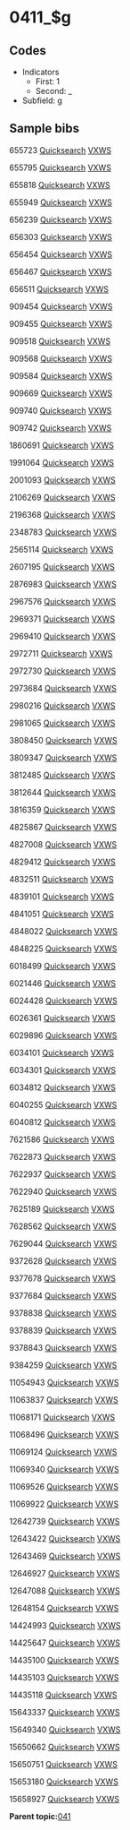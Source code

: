 # 0411\_$g

## Codes

-   Indicators
    -   First: 1
    -   Second: \_
-   Subfield: g

## Sample bibs

655723 [Quicksearch](https://search.library.yale.edu/catalog/655723) [VXWS](http://prodorbis.library.yale.edu:7014/vxws/GetHoldingsService?bibId=655723)

655795 [Quicksearch](https://search.library.yale.edu/catalog/655795) [VXWS](http://prodorbis.library.yale.edu:7014/vxws/GetHoldingsService?bibId=655795)

655818 [Quicksearch](https://search.library.yale.edu/catalog/655818) [VXWS](http://prodorbis.library.yale.edu:7014/vxws/GetHoldingsService?bibId=655818)

655949 [Quicksearch](https://search.library.yale.edu/catalog/655949) [VXWS](http://prodorbis.library.yale.edu:7014/vxws/GetHoldingsService?bibId=655949)

656239 [Quicksearch](https://search.library.yale.edu/catalog/656239) [VXWS](http://prodorbis.library.yale.edu:7014/vxws/GetHoldingsService?bibId=656239)

656303 [Quicksearch](https://search.library.yale.edu/catalog/656303) [VXWS](http://prodorbis.library.yale.edu:7014/vxws/GetHoldingsService?bibId=656303)

656454 [Quicksearch](https://search.library.yale.edu/catalog/656454) [VXWS](http://prodorbis.library.yale.edu:7014/vxws/GetHoldingsService?bibId=656454)

656467 [Quicksearch](https://search.library.yale.edu/catalog/656467) [VXWS](http://prodorbis.library.yale.edu:7014/vxws/GetHoldingsService?bibId=656467)

656511 [Quicksearch](https://search.library.yale.edu/catalog/656511) [VXWS](http://prodorbis.library.yale.edu:7014/vxws/GetHoldingsService?bibId=656511)

909454 [Quicksearch](https://search.library.yale.edu/catalog/909454) [VXWS](http://prodorbis.library.yale.edu:7014/vxws/GetHoldingsService?bibId=909454)

909455 [Quicksearch](https://search.library.yale.edu/catalog/909455) [VXWS](http://prodorbis.library.yale.edu:7014/vxws/GetHoldingsService?bibId=909455)

909518 [Quicksearch](https://search.library.yale.edu/catalog/909518) [VXWS](http://prodorbis.library.yale.edu:7014/vxws/GetHoldingsService?bibId=909518)

909568 [Quicksearch](https://search.library.yale.edu/catalog/909568) [VXWS](http://prodorbis.library.yale.edu:7014/vxws/GetHoldingsService?bibId=909568)

909584 [Quicksearch](https://search.library.yale.edu/catalog/909584) [VXWS](http://prodorbis.library.yale.edu:7014/vxws/GetHoldingsService?bibId=909584)

909669 [Quicksearch](https://search.library.yale.edu/catalog/909669) [VXWS](http://prodorbis.library.yale.edu:7014/vxws/GetHoldingsService?bibId=909669)

909740 [Quicksearch](https://search.library.yale.edu/catalog/909740) [VXWS](http://prodorbis.library.yale.edu:7014/vxws/GetHoldingsService?bibId=909740)

909742 [Quicksearch](https://search.library.yale.edu/catalog/909742) [VXWS](http://prodorbis.library.yale.edu:7014/vxws/GetHoldingsService?bibId=909742)

1860691 [Quicksearch](https://search.library.yale.edu/catalog/1860691) [VXWS](http://prodorbis.library.yale.edu:7014/vxws/GetHoldingsService?bibId=1860691)

1991064 [Quicksearch](https://search.library.yale.edu/catalog/1991064) [VXWS](http://prodorbis.library.yale.edu:7014/vxws/GetHoldingsService?bibId=1991064)

2001093 [Quicksearch](https://search.library.yale.edu/catalog/2001093) [VXWS](http://prodorbis.library.yale.edu:7014/vxws/GetHoldingsService?bibId=2001093)

2106269 [Quicksearch](https://search.library.yale.edu/catalog/2106269) [VXWS](http://prodorbis.library.yale.edu:7014/vxws/GetHoldingsService?bibId=2106269)

2196368 [Quicksearch](https://search.library.yale.edu/catalog/2196368) [VXWS](http://prodorbis.library.yale.edu:7014/vxws/GetHoldingsService?bibId=2196368)

2348783 [Quicksearch](https://search.library.yale.edu/catalog/2348783) [VXWS](http://prodorbis.library.yale.edu:7014/vxws/GetHoldingsService?bibId=2348783)

2565114 [Quicksearch](https://search.library.yale.edu/catalog/2565114) [VXWS](http://prodorbis.library.yale.edu:7014/vxws/GetHoldingsService?bibId=2565114)

2607195 [Quicksearch](https://search.library.yale.edu/catalog/2607195) [VXWS](http://prodorbis.library.yale.edu:7014/vxws/GetHoldingsService?bibId=2607195)

2876983 [Quicksearch](https://search.library.yale.edu/catalog/2876983) [VXWS](http://prodorbis.library.yale.edu:7014/vxws/GetHoldingsService?bibId=2876983)

2967576 [Quicksearch](https://search.library.yale.edu/catalog/2967576) [VXWS](http://prodorbis.library.yale.edu:7014/vxws/GetHoldingsService?bibId=2967576)

2969371 [Quicksearch](https://search.library.yale.edu/catalog/2969371) [VXWS](http://prodorbis.library.yale.edu:7014/vxws/GetHoldingsService?bibId=2969371)

2969410 [Quicksearch](https://search.library.yale.edu/catalog/2969410) [VXWS](http://prodorbis.library.yale.edu:7014/vxws/GetHoldingsService?bibId=2969410)

2972711 [Quicksearch](https://search.library.yale.edu/catalog/2972711) [VXWS](http://prodorbis.library.yale.edu:7014/vxws/GetHoldingsService?bibId=2972711)

2972730 [Quicksearch](https://search.library.yale.edu/catalog/2972730) [VXWS](http://prodorbis.library.yale.edu:7014/vxws/GetHoldingsService?bibId=2972730)

2973684 [Quicksearch](https://search.library.yale.edu/catalog/2973684) [VXWS](http://prodorbis.library.yale.edu:7014/vxws/GetHoldingsService?bibId=2973684)

2980216 [Quicksearch](https://search.library.yale.edu/catalog/2980216) [VXWS](http://prodorbis.library.yale.edu:7014/vxws/GetHoldingsService?bibId=2980216)

2981065 [Quicksearch](https://search.library.yale.edu/catalog/2981065) [VXWS](http://prodorbis.library.yale.edu:7014/vxws/GetHoldingsService?bibId=2981065)

3808450 [Quicksearch](https://search.library.yale.edu/catalog/3808450) [VXWS](http://prodorbis.library.yale.edu:7014/vxws/GetHoldingsService?bibId=3808450)

3809347 [Quicksearch](https://search.library.yale.edu/catalog/3809347) [VXWS](http://prodorbis.library.yale.edu:7014/vxws/GetHoldingsService?bibId=3809347)

3812485 [Quicksearch](https://search.library.yale.edu/catalog/3812485) [VXWS](http://prodorbis.library.yale.edu:7014/vxws/GetHoldingsService?bibId=3812485)

3812644 [Quicksearch](https://search.library.yale.edu/catalog/3812644) [VXWS](http://prodorbis.library.yale.edu:7014/vxws/GetHoldingsService?bibId=3812644)

3816359 [Quicksearch](https://search.library.yale.edu/catalog/3816359) [VXWS](http://prodorbis.library.yale.edu:7014/vxws/GetHoldingsService?bibId=3816359)

4825867 [Quicksearch](https://search.library.yale.edu/catalog/4825867) [VXWS](http://prodorbis.library.yale.edu:7014/vxws/GetHoldingsService?bibId=4825867)

4827008 [Quicksearch](https://search.library.yale.edu/catalog/4827008) [VXWS](http://prodorbis.library.yale.edu:7014/vxws/GetHoldingsService?bibId=4827008)

4829412 [Quicksearch](https://search.library.yale.edu/catalog/4829412) [VXWS](http://prodorbis.library.yale.edu:7014/vxws/GetHoldingsService?bibId=4829412)

4832511 [Quicksearch](https://search.library.yale.edu/catalog/4832511) [VXWS](http://prodorbis.library.yale.edu:7014/vxws/GetHoldingsService?bibId=4832511)

4839101 [Quicksearch](https://search.library.yale.edu/catalog/4839101) [VXWS](http://prodorbis.library.yale.edu:7014/vxws/GetHoldingsService?bibId=4839101)

4841051 [Quicksearch](https://search.library.yale.edu/catalog/4841051) [VXWS](http://prodorbis.library.yale.edu:7014/vxws/GetHoldingsService?bibId=4841051)

4848022 [Quicksearch](https://search.library.yale.edu/catalog/4848022) [VXWS](http://prodorbis.library.yale.edu:7014/vxws/GetHoldingsService?bibId=4848022)

4848225 [Quicksearch](https://search.library.yale.edu/catalog/4848225) [VXWS](http://prodorbis.library.yale.edu:7014/vxws/GetHoldingsService?bibId=4848225)

6018499 [Quicksearch](https://search.library.yale.edu/catalog/6018499) [VXWS](http://prodorbis.library.yale.edu:7014/vxws/GetHoldingsService?bibId=6018499)

6021446 [Quicksearch](https://search.library.yale.edu/catalog/6021446) [VXWS](http://prodorbis.library.yale.edu:7014/vxws/GetHoldingsService?bibId=6021446)

6024428 [Quicksearch](https://search.library.yale.edu/catalog/6024428) [VXWS](http://prodorbis.library.yale.edu:7014/vxws/GetHoldingsService?bibId=6024428)

6026361 [Quicksearch](https://search.library.yale.edu/catalog/6026361) [VXWS](http://prodorbis.library.yale.edu:7014/vxws/GetHoldingsService?bibId=6026361)

6029896 [Quicksearch](https://search.library.yale.edu/catalog/6029896) [VXWS](http://prodorbis.library.yale.edu:7014/vxws/GetHoldingsService?bibId=6029896)

6034101 [Quicksearch](https://search.library.yale.edu/catalog/6034101) [VXWS](http://prodorbis.library.yale.edu:7014/vxws/GetHoldingsService?bibId=6034101)

6034301 [Quicksearch](https://search.library.yale.edu/catalog/6034301) [VXWS](http://prodorbis.library.yale.edu:7014/vxws/GetHoldingsService?bibId=6034301)

6034812 [Quicksearch](https://search.library.yale.edu/catalog/6034812) [VXWS](http://prodorbis.library.yale.edu:7014/vxws/GetHoldingsService?bibId=6034812)

6040255 [Quicksearch](https://search.library.yale.edu/catalog/6040255) [VXWS](http://prodorbis.library.yale.edu:7014/vxws/GetHoldingsService?bibId=6040255)

6040812 [Quicksearch](https://search.library.yale.edu/catalog/6040812) [VXWS](http://prodorbis.library.yale.edu:7014/vxws/GetHoldingsService?bibId=6040812)

7621586 [Quicksearch](https://search.library.yale.edu/catalog/7621586) [VXWS](http://prodorbis.library.yale.edu:7014/vxws/GetHoldingsService?bibId=7621586)

7622873 [Quicksearch](https://search.library.yale.edu/catalog/7622873) [VXWS](http://prodorbis.library.yale.edu:7014/vxws/GetHoldingsService?bibId=7622873)

7622937 [Quicksearch](https://search.library.yale.edu/catalog/7622937) [VXWS](http://prodorbis.library.yale.edu:7014/vxws/GetHoldingsService?bibId=7622937)

7622940 [Quicksearch](https://search.library.yale.edu/catalog/7622940) [VXWS](http://prodorbis.library.yale.edu:7014/vxws/GetHoldingsService?bibId=7622940)

7625189 [Quicksearch](https://search.library.yale.edu/catalog/7625189) [VXWS](http://prodorbis.library.yale.edu:7014/vxws/GetHoldingsService?bibId=7625189)

7628562 [Quicksearch](https://search.library.yale.edu/catalog/7628562) [VXWS](http://prodorbis.library.yale.edu:7014/vxws/GetHoldingsService?bibId=7628562)

7629044 [Quicksearch](https://search.library.yale.edu/catalog/7629044) [VXWS](http://prodorbis.library.yale.edu:7014/vxws/GetHoldingsService?bibId=7629044)

9372628 [Quicksearch](https://search.library.yale.edu/catalog/9372628) [VXWS](http://prodorbis.library.yale.edu:7014/vxws/GetHoldingsService?bibId=9372628)

9377678 [Quicksearch](https://search.library.yale.edu/catalog/9377678) [VXWS](http://prodorbis.library.yale.edu:7014/vxws/GetHoldingsService?bibId=9377678)

9377684 [Quicksearch](https://search.library.yale.edu/catalog/9377684) [VXWS](http://prodorbis.library.yale.edu:7014/vxws/GetHoldingsService?bibId=9377684)

9378838 [Quicksearch](https://search.library.yale.edu/catalog/9378838) [VXWS](http://prodorbis.library.yale.edu:7014/vxws/GetHoldingsService?bibId=9378838)

9378839 [Quicksearch](https://search.library.yale.edu/catalog/9378839) [VXWS](http://prodorbis.library.yale.edu:7014/vxws/GetHoldingsService?bibId=9378839)

9378843 [Quicksearch](https://search.library.yale.edu/catalog/9378843) [VXWS](http://prodorbis.library.yale.edu:7014/vxws/GetHoldingsService?bibId=9378843)

9384259 [Quicksearch](https://search.library.yale.edu/catalog/9384259) [VXWS](http://prodorbis.library.yale.edu:7014/vxws/GetHoldingsService?bibId=9384259)

11054943 [Quicksearch](https://search.library.yale.edu/catalog/11054943) [VXWS](http://prodorbis.library.yale.edu:7014/vxws/GetHoldingsService?bibId=11054943)

11063837 [Quicksearch](https://search.library.yale.edu/catalog/11063837) [VXWS](http://prodorbis.library.yale.edu:7014/vxws/GetHoldingsService?bibId=11063837)

11068171 [Quicksearch](https://search.library.yale.edu/catalog/11068171) [VXWS](http://prodorbis.library.yale.edu:7014/vxws/GetHoldingsService?bibId=11068171)

11068496 [Quicksearch](https://search.library.yale.edu/catalog/11068496) [VXWS](http://prodorbis.library.yale.edu:7014/vxws/GetHoldingsService?bibId=11068496)

11069124 [Quicksearch](https://search.library.yale.edu/catalog/11069124) [VXWS](http://prodorbis.library.yale.edu:7014/vxws/GetHoldingsService?bibId=11069124)

11069340 [Quicksearch](https://search.library.yale.edu/catalog/11069340) [VXWS](http://prodorbis.library.yale.edu:7014/vxws/GetHoldingsService?bibId=11069340)

11069526 [Quicksearch](https://search.library.yale.edu/catalog/11069526) [VXWS](http://prodorbis.library.yale.edu:7014/vxws/GetHoldingsService?bibId=11069526)

11069922 [Quicksearch](https://search.library.yale.edu/catalog/11069922) [VXWS](http://prodorbis.library.yale.edu:7014/vxws/GetHoldingsService?bibId=11069922)

12642739 [Quicksearch](https://search.library.yale.edu/catalog/12642739) [VXWS](http://prodorbis.library.yale.edu:7014/vxws/GetHoldingsService?bibId=12642739)

12643422 [Quicksearch](https://search.library.yale.edu/catalog/12643422) [VXWS](http://prodorbis.library.yale.edu:7014/vxws/GetHoldingsService?bibId=12643422)

12643469 [Quicksearch](https://search.library.yale.edu/catalog/12643469) [VXWS](http://prodorbis.library.yale.edu:7014/vxws/GetHoldingsService?bibId=12643469)

12646927 [Quicksearch](https://search.library.yale.edu/catalog/12646927) [VXWS](http://prodorbis.library.yale.edu:7014/vxws/GetHoldingsService?bibId=12646927)

12647088 [Quicksearch](https://search.library.yale.edu/catalog/12647088) [VXWS](http://prodorbis.library.yale.edu:7014/vxws/GetHoldingsService?bibId=12647088)

12648154 [Quicksearch](https://search.library.yale.edu/catalog/12648154) [VXWS](http://prodorbis.library.yale.edu:7014/vxws/GetHoldingsService?bibId=12648154)

14424993 [Quicksearch](https://search.library.yale.edu/catalog/14424993) [VXWS](http://prodorbis.library.yale.edu:7014/vxws/GetHoldingsService?bibId=14424993)

14425647 [Quicksearch](https://search.library.yale.edu/catalog/14425647) [VXWS](http://prodorbis.library.yale.edu:7014/vxws/GetHoldingsService?bibId=14425647)

14435100 [Quicksearch](https://search.library.yale.edu/catalog/14435100) [VXWS](http://prodorbis.library.yale.edu:7014/vxws/GetHoldingsService?bibId=14435100)

14435103 [Quicksearch](https://search.library.yale.edu/catalog/14435103) [VXWS](http://prodorbis.library.yale.edu:7014/vxws/GetHoldingsService?bibId=14435103)

14435118 [Quicksearch](https://search.library.yale.edu/catalog/14435118) [VXWS](http://prodorbis.library.yale.edu:7014/vxws/GetHoldingsService?bibId=14435118)

15643337 [Quicksearch](https://search.library.yale.edu/catalog/15643337) [VXWS](http://prodorbis.library.yale.edu:7014/vxws/GetHoldingsService?bibId=15643337)

15649340 [Quicksearch](https://search.library.yale.edu/catalog/15649340) [VXWS](http://prodorbis.library.yale.edu:7014/vxws/GetHoldingsService?bibId=15649340)

15650662 [Quicksearch](https://search.library.yale.edu/catalog/15650662) [VXWS](http://prodorbis.library.yale.edu:7014/vxws/GetHoldingsService?bibId=15650662)

15650751 [Quicksearch](https://search.library.yale.edu/catalog/15650751) [VXWS](http://prodorbis.library.yale.edu:7014/vxws/GetHoldingsService?bibId=15650751)

15653180 [Quicksearch](https://search.library.yale.edu/catalog/15653180) [VXWS](http://prodorbis.library.yale.edu:7014/vxws/GetHoldingsService?bibId=15653180)

15658927 [Quicksearch](https://search.library.yale.edu/catalog/15658927) [VXWS](http://prodorbis.library.yale.edu:7014/vxws/GetHoldingsService?bibId=15658927)

**Parent topic:**[041](../../tags/041/041.md)

